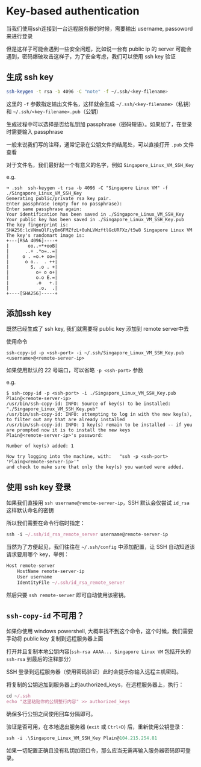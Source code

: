 # Key-based authentication

当我们使用ssh连接到一台远程服务器的时候，需要输出 username, passoword 来进行登录

但是这样子可能会遇到一些安全问题，比如说一台有 public ip 的 server 可能会遇到，密码爆破攻击这样子，为了安全考虑，我们可以使用 ssh key 验证



## 生成 ssh key

```bash
ssh-keygen -t rsa -b 4096 -C "note" -f ~/.ssh/<key-filename>
```

这里的 `-f` 参数指定输出文件名，这样就会生成 `~/.ssh/<key-filename>`（私钥） 和 `~/.ssh/<key-filename>.pub`（公钥）

生成过程中可以选择是否给私钥加 passphrase（密码短语）。如果加了，在登录时需要输入 passphrase

一般来说我们写的注释，通常记录在公钥文件的结尾处，可以直接打开 `.pub` 文件查看

对于文件名，我们最好起一个有意义的名字，例如 `Singapore_Linux_VM_SSH_Key` 

e.g.

```shell
➜ .ssh  ssh-keygen -t rsa -b 4096 -C "Singapore Linux VM" -f ./Singapore_Linux_VM_SSH_Key
Generating public/private rsa key pair.
Enter passphrase (empty for no passphrase):
Enter same passphrase again:
Your identification has been saved in ./Singapore_Linux_VM_SSH_Key
Your public key has been saved in ./Singapore_Linux_VM_SSH_Key.pub
The key fingerprint is:
SHA256:lcVNmuQlFiyBm6FMZfzL+0uhLVWzftlGcURFXz/t5w8 Singapore Linux VM
The key's randomart image is:
+---[RSA 4096]----+
|       oo..+*+ooB|
|      ..+ .*o=..=|
|     o . =o.+ oo=|
|      o o..  . ++|
|        S. .o . +|
|          o+ o o+|
|          o.o E.=|
|          .o   +.|
|           .o.  .|
+----[SHA256]-----+
```



## 添加ssh key

既然已经生成了 ssh key, 我们就需要将 public key 添加到 remote server中去

使用命令

```shell
ssh-copy-id -p <ssh-port> -i ~/.ssh/Singapore_Linux_VM_SSH_Key.pub <username>@<remote-server-ip>
```

如果使用默认的 22 号端口，可以省略 `-p <ssh-port>` 参数

e.g.

```shell
$ ssh-copy-id -p <ssh-port> -i ./Singapore_Linux_VM_SSH_Key.pub Plain@<remote-server-ip>
/usr/bin/ssh-copy-id: INFO: Source of key(s) to be installed: "./Singapore_Linux_VM_SSH_Key.pub"
/usr/bin/ssh-copy-id: INFO: attempting to log in with the new key(s), to filter out any that are already installed
/usr/bin/ssh-copy-id: INFO: 1 key(s) remain to be installed -- if you are prompted now it is to install the new keys
Plain@<remote-server-ip>'s password:

Number of key(s) added: 1

Now try logging into the machine, with:   "ssh -p <ssh-port> 'Plain@<remote-server-ip>'"
and check to make sure that only the key(s) you wanted were added.
```



## 使用 ssh key 登录

如果我们直接用 `ssh username@remote-server-ip`，SSH 默认会仅尝试 `id_rsa` 这样默认命名的密钥

所以我们需要在命令行临时指定：

```javascript
ssh -i ~/.ssh/id_rsa_remote_server username@remote-server-ip
```

当然为了方便起见，我们往往在 `~/.ssh/config` 中添加配置，让 SSH 自动知道该请求要用哪个 key，举例：

```javascript
Host remote-server
    HostName remote-server-ip
    User username
    IdentityFile ~/.ssh/id_rsa_remote_server
```

然后只要 `ssh remote-server` 即可自动使用该密钥。



## `ssh-copy-id` 不可用？

如果你使用 windows powershell, 大概率找不到这个命令，这个时候，我们需要手动将 public key 复制到远程服务器上面

打开并且复制本地公钥内容(`ssh-rsa AAAA... Singapore Linux VM` 包括开头的 `ssh-rsa` 到最后的注释部分）

SSH 登录到远程服务器（使用密码验证）此时会提示你输入远程主机密码。

将复制的公钥追加到服务器上的authorized_keys，在远程服务器上，执行：

```javascript
cd ~/.ssh
echo "这里粘贴你的公钥整行内容" >> authorized_keys
```

确保多行公钥之间使用回车分隔即可。

验证是否可用，在本地退出服务器 (`exit` 或 `Ctrl+D`) 后，重新使用公钥登录：

```javascript
ssh -i .\Singapore_Linux_VM_SSH_Key Plain@104.215.254.81
```

如果一切配置正确且没有私钥加密口令，那么应当无需再输入服务器密码即可登录。

